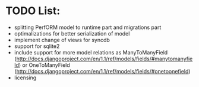 
TODO List:
=========

* splitting PerfORM model to runtime part and migrations part
* optimalizations for better serialization of model
* implement change of views for syncdb 
* support for sqlite2
* include support for more model relations as ManyToManyField (http://docs.djangoproject.com/en/1.1/ref/models/fields/#manytomanyfield)
  or OneToManyField (http://docs.djangoproject.com/en/1.1/ref/models/fields/#onetoonefield)
* licensing


